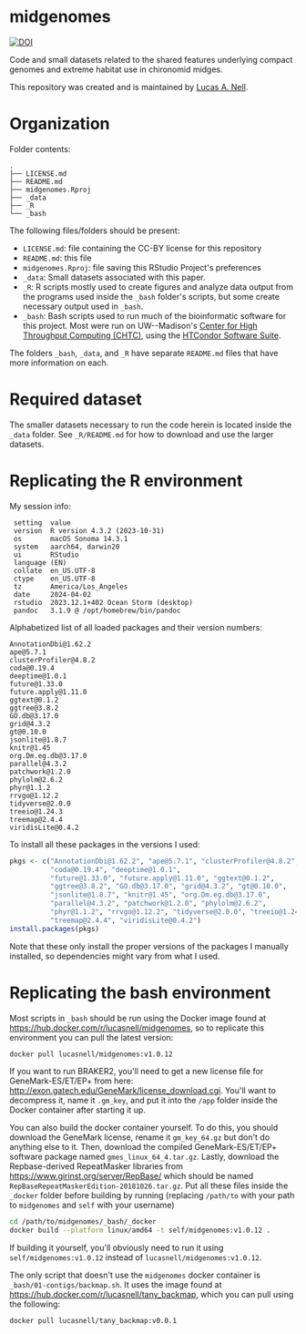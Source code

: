 # midgenomes

[![DOI](https://zenodo.org/badge/499583048.svg)](https://zenodo.org/badge/latestdoi/499583048)

Code and small datasets related to the shared features underlying compact 
genomes and extreme habitat use in chironomid midges.

This repository was created and is maintained by
[Lucas A. Nell](https://github.com/lucasnell).

# Organization

Folder contents:

```
.
├── LICENSE.md
├── README.md
├── midgenomes.Rproj
├── _data
├── _R
└── _bash
```

The following files/folders should be present:

- `LICENSE.md`: file containing the CC-BY license for this repository
- `README.md`: this file
- `midgenomes.Rproj`: file saving this RStudio Project's preferences
- `_data`: Small datasets associated with this paper.
- `_R`: R scripts mostly used to create figures and analyze data output 
  from the programs used inside the `_bash` folder's scripts, but some create
  necessary output used in `_bash`.
- `_bash`: Bash scripts used to run much of the bioinformatic
  software for this project. Most were run on UW--Madison's
  [Center for High Throughput Computing (CHTC)](https://chtc.cs.wisc.edu/),
  using the [HTCondor Software Suite](http://htcondor.org/).


The folders `_bash`, `_data`, and `_R` have separate
`README.md` files that have more information on each.


# Required dataset

The smaller datasets necessary to run the code herein is located inside
the `_data` folder.
See `_R/README.md` for how to download and use the larger datasets.



# Replicating the R environment

My session info:

```
 setting  value
 version  R version 4.3.2 (2023-10-31)
 os       macOS Sonoma 14.3.1
 system   aarch64, darwin20
 ui       RStudio
 language (EN)
 collate  en_US.UTF-8
 ctype    en_US.UTF-8
 tz       America/Los_Angeles
 date     2024-04-02
 rstudio  2023.12.1+402 Ocean Storm (desktop)
 pandoc   3.1.9 @ /opt/homebrew/bin/pandoc
```

Alphabetized list of all loaded packages and their version numbers:

```
AnnotationDbi@1.62.2
ape@5.7.1
clusterProfiler@4.8.2
coda@0.19.4
deeptime@1.0.1
future@1.33.0
future.apply@1.11.0
ggtext@0.1.2
ggtree@3.8.2
GO.db@3.17.0
grid@4.3.2
gt@0.10.0
jsonlite@1.8.7
knitr@1.45
org.Dm.eg.db@3.17.0
parallel@4.3.2
patchwork@1.2.0
phylolm@2.6.2
phyr@1.1.2
rrvgo@1.12.2
tidyverse@2.0.0
treeio@1.24.3
treemap@2.4.4
viridisLite@0.4.2
```

To install all these packages in the versions I used:

```r
pkgs <- c("AnnotationDbi@1.62.2", "ape@5.7.1", "clusterProfiler@4.8.2", 
          "coda@0.19.4", "deeptime@1.0.1",
          "future@1.33.0", "future.apply@1.11.0", "ggtext@0.1.2", 
          "ggtree@3.8.2", "GO.db@3.17.0", "grid@4.3.2", "gt@0.10.0", 
          "jsonlite@1.8.7", "knitr@1.45", "org.Dm.eg.db@3.17.0", 
          "parallel@4.3.2", "patchwork@1.2.0", "phylolm@2.6.2", 
          "phyr@1.1.2", "rrvgo@1.12.2", "tidyverse@2.0.0", "treeio@1.24.3", 
          "treemap@2.4.4", "viridisLite@0.4.2")
install.packages(pkgs)
```

Note that these only install the proper versions of the packages I manually 
installed, so dependencies might vary from what I used.



# Replicating the bash environment

Most scripts in `_bash` should be run using the Docker image found at
<https://hub.docker.com/r/lucasnell/midgenomes>, so to replicate this
environment you can pull the latest version:

```bash
docker pull lucasnell/midgenomes:v1.0.12
```

If you want to run BRAKER2, you'll need to get
a new license file for GeneMark-ES/ET/EP+ from here:
<http://exon.gatech.edu/GeneMark/license_download.cgi>.
You'll want to decompress it, name it `.gm_key`, and put it into the `/app`
folder inside the Docker container after starting it up.


You can also build the docker container yourself.
To do this, you should download the GeneMark license, rename it `gm_key_64.gz`
but don't do anything else to it.
Then, download the compiled GeneMark-ES/ET/EP+ software package named
`gmes_linux_64_4.tar.gz`.
Lastly, download the Repbase-derived RepeatMasker libraries
from <https://www.girinst.org/server/RepBase/> which should be named
`RepBaseRepeatMaskerEdition-20181026.tar.gz`.
Put all these files inside the `_docker` folder before building by running
(replacing `/path/to` with your path to `midgenomes` and
`self` with your username)

```bash
cd /path/to/midgenomes/_bash/_docker
docker build --platform linux/amd64 -t self/midgenomes:v1.0.12 .
```

If building it yourself, you'll obviously need to run it
using `self/midgenomes:v1.0.12` instead of `lucasnell/midgenomes:v1.0.12`.



The only script that doesn't use the `midgenomes` docker container is
`_bash/01-contigs/backmap.sh`.
It uses the image found at <https://hub.docker.com/r/lucasnell/tany_backmap>,
which you can pull using the following:

```bash
docker pull lucasnell/tany_backmap:v0.0.1
```
